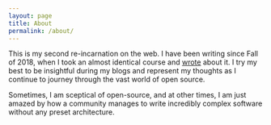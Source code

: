 ```yaml
---
layout: page
title: About
permalink: /about/
---
```


This is my second re-incarnation on the web. I have been writing since Fall of 2018, when I took an almost identical course and [wrote](https://hunter-college-cs-ossd.github.io/f0cus10-weekly/) about it. I try my best to be insightful during my blogs and represent my thoughts as I continue to journey through the vast world of open source.

Sometimes, I am sceptical of open-source, and at other times, I am just amazed by how a community manages to write incredibly complex software without any preset architecture.  
